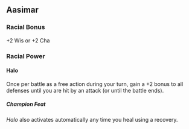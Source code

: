 ## Aasimar

### Racial Bonus

+2 Wis or +2 Cha

### Racial Power

#### Halo

Once per battle as a free action during your turn, gain a +2 bonus to all defenses until you are hit by an attack (or until the battle ends).

##### Champion Feat

_Halo_ also activates automatically any time you heal using a recovery.

